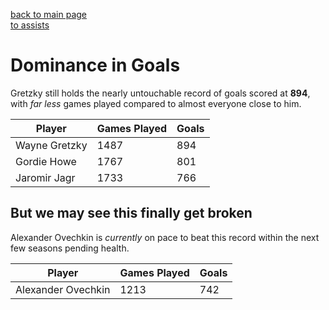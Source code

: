 [back to main page](https://github.com/Matt-Wood-23/markdownexample/tree/main)<br>
[to assists]()

# Dominance in Goals
Gretzky still holds the nearly untouchable record of goals scored at **894**, with _far less_ games played compared to almost everyone close to him.

| Player        | Games Played  |Goals      |
| ------------  | ------------- |:----------|
| Wayne Gretzky | 1487          | 894       |
| Gordie Howe   | 1767          | 801       |
| Jaromir Jagr  | 1733          | 766       |

## But we may see this finally get broken
Alexander Ovechkin is *currently* on pace to beat this record within the next few seasons pending health.

| Player             | Games Played  |Goals      |
| ------------       | ------------- |:----------|
| Alexander Ovechkin | 1213          | 742       |
